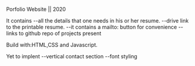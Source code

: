 Porfolio Website || 2020 

It contains 
--all the details that one needs in his or her resume. 
--drive link to the printable resume. 
--it contains a mailto: button for convenience 
--links to github repo of projects present

Build with:HTML,CSS and Javascript.

Yet to implent 
--vertical contact section 
--font styling
